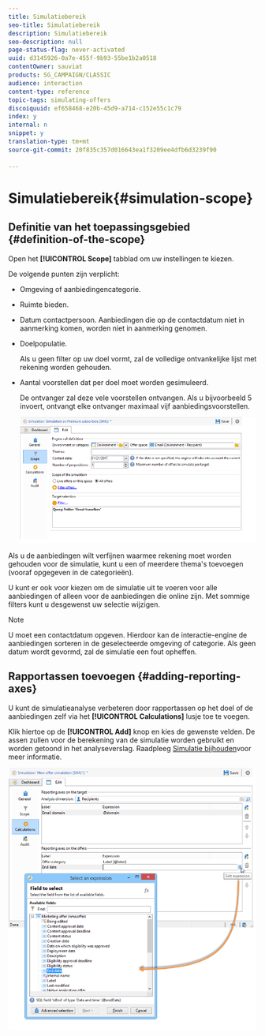 ```yaml
---
title: Simulatiebereik
seo-title: Simulatiebereik
description: Simulatiebereik
seo-description: null
page-status-flag: never-activated
uuid: d3145926-0a7e-455f-9b93-55be1b2a0518
contentOwner: sauviat
products: SG_CAMPAIGN/CLASSIC
audience: interaction
content-type: reference
topic-tags: simulating-offers
discoiquuid: ef658468-e20b-45d9-a714-c152e55c1c79
index: y
internal: n
snippet: y
translation-type: tm+mt
source-git-commit: 20f835c357d016643ea1f3209ee4dfb6d3239f90

---
```



# Simulatiebereik{#simulation-scope}

## Definitie van het toepassingsgebied {#definition-of-the-scope}

Open het **[!UICONTROL Scope]** tabblad om uw instellingen te kiezen.

De volgende punten zijn verplicht:

* Omgeving of aanbiedingencategorie.
* Ruimte bieden.
* Datum contactpersoon. Aanbiedingen die op de contactdatum niet in aanmerking komen, worden niet in aanmerking genomen.
* Doelpopulatie.

   Als u geen filter op uw doel vormt, zal de volledige ontvankelijke lijst met rekening worden gehouden.

* Aantal voorstellen dat per doel moet worden gesimuleerd.

   De ontvanger zal deze vele voorstellen ontvangen. Als u bijvoorbeeld 5 invoert, ontvangt elke ontvanger maximaal vijf aanbiedingsvoorstellen.

   ![](assets/offer_simulation_009.png)

Als u de aanbiedingen wilt verfijnen waarmee rekening moet worden gehouden voor de simulatie, kunt u een of meerdere thema&#39;s toevoegen (vooraf opgegeven in de categorieën).

U kunt er ook voor kiezen om de simulatie uit te voeren voor alle aanbiedingen of alleen voor de aanbiedingen die online zijn. Met sommige filters kunt u desgewenst uw selectie wijzigen.

>[!NOTE]
>
>U moet een contactdatum opgeven. Hierdoor kan de interactie-engine de aanbiedingen sorteren in de geselecteerde omgeving of categorie. Als geen datum wordt gevormd, zal de simulatie een fout opheffen.

## Rapportassen toevoegen {#adding-reporting-axes}

U kunt de simulatieanalyse verbeteren door rapportassen op het doel of de aanbiedingen zelf via het **[!UICONTROL Calculations]** lusje toe te voegen.

Klik hiertoe op de **[!UICONTROL Add]** knop en kies de gewenste velden. De assen zullen voor de berekening van de simulatie worden gebruikt en worden getoond in het analyseverslag. Raadpleeg [Simulatie bijhouden](../../interaction/using/simulation-tracking.md)voor meer informatie.

![](assets/offer_simulation_011.png)

